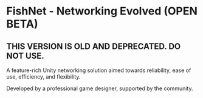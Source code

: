 # FishNet - Networking Evolved (OPEN BETA)

## THIS VERSION IS OLD AND DEPRECATED. DO NOT USE.

A feature-rich Unity networking solution aimed towards reliability, ease of use, efficiency, and flexibility.

Developed by a professional game designer, supported by the community.
